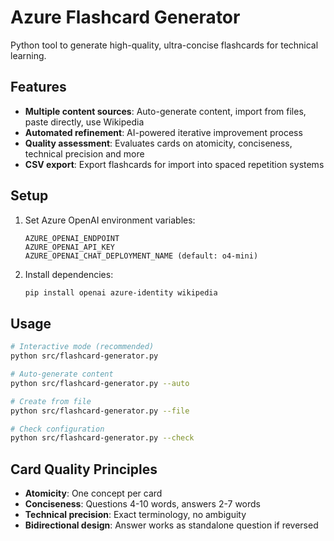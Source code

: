 # Azure Flashcard Generator

Python tool to generate high-quality, ultra-concise flashcards for technical learning.

## Features

- **Multiple content sources**: Auto-generate content, import from files, paste directly, use Wikipedia
- **Automated refinement**: AI-powered iterative improvement process
- **Quality assessment**: Evaluates cards on atomicity, conciseness, technical precision and more
- **CSV export**: Export flashcards for import into spaced repetition systems

## Setup

1. Set Azure OpenAI environment variables:
   ```
   AZURE_OPENAI_ENDPOINT
   AZURE_OPENAI_API_KEY
   AZURE_OPENAI_CHAT_DEPLOYMENT_NAME (default: o4-mini)
   ```

2. Install dependencies:
   ```bash
   pip install openai azure-identity wikipedia
   ```

## Usage

```bash
# Interactive mode (recommended)
python src/flashcard-generator.py

# Auto-generate content
python src/flashcard-generator.py --auto

# Create from file
python src/flashcard-generator.py --file

# Check configuration
python src/flashcard-generator.py --check
```

## Card Quality Principles

- **Atomicity**: One concept per card
- **Conciseness**: Questions 4-10 words, answers 2-7 words
- **Technical precision**: Exact terminology, no ambiguity
- **Bidirectional design**: Answer works as standalone question if reversed